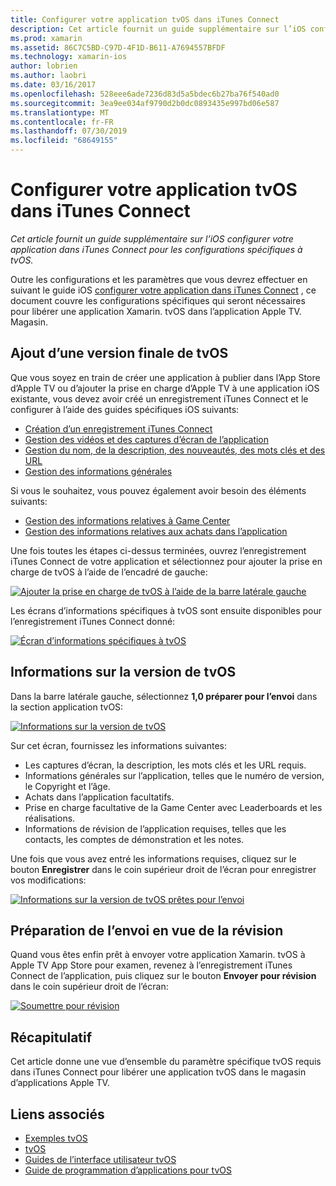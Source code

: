 ```yaml
---
title: Configurer votre application tvOS dans iTunes Connect
description: Cet article fournit un guide supplémentaire sur l’iOS configurer votre application dans iTunes Connect pour les configurations spécifiques à tvOS.
ms.prod: xamarin
ms.assetid: 86C7C5BD-C97D-4F1D-B611-A7694557BFDF
ms.technology: xamarin-ios
author: lobrien
ms.author: laobri
ms.date: 03/16/2017
ms.openlocfilehash: 528eee6ade7236d83d5a5bdec6b27ba76f540ad0
ms.sourcegitcommit: 3ea9ee034af9790d2b0dc0893435e997bd06e587
ms.translationtype: MT
ms.contentlocale: fr-FR
ms.lasthandoff: 07/30/2019
ms.locfileid: "68649155"
---
```

# <a name="configure-your-tvos-app-in-itunes-connect"></a>Configurer votre application tvOS dans iTunes Connect

_Cet article fournit un guide supplémentaire sur l’iOS configurer votre application dans iTunes Connect pour les configurations spécifiques à tvOS._


Outre les configurations et les paramètres que vous devrez effectuer en suivant le guide iOS [configurer votre application dans iTunes Connect](~/ios/deploy-test/app-distribution/app-store-distribution/itunesconnect.md) , ce document couvre les configurations spécifiques qui seront nécessaires pour libérer une application Xamarin. tvOS dans l’application Apple TV. Magasin.

<a name="Adding-a-tvOS-Release-Version" />

## <a name="adding-a-tvos-release-version"></a>Ajout d’une version finale de tvOS

Que vous soyez en train de créer une application à publier dans l’App Store d’Apple TV ou d’ajouter la prise en charge d’Apple TV à une application iOS existante, vous devez avoir créé un enregistrement iTunes Connect et le configurer à l’aide des guides spécifiques iOS suivants:

- [Création d’un enregistrement iTunes Connect](~/ios/deploy-test/app-distribution/app-store-distribution/itunesconnect.md#creating)
- [Gestion des vidéos et des captures d’écran de l’application](~/ios/deploy-test/app-distribution/app-store-distribution/itunesconnect.md#managing)
- [Gestion du nom, de la description, des nouveautés, des mots clés et des URL](~/ios/deploy-test/app-distribution/app-store-distribution/itunesconnect.md#metadata)
- [Gestion des informations générales](~/ios/deploy-test/app-distribution/app-store-distribution/itunesconnect.md#general)

Si vous le souhaitez, vous pouvez également avoir besoin des éléments suivants:

- [Gestion des informations relatives à Game Center](~/ios/deploy-test/app-distribution/app-store-distribution/itunesconnect.md#game-center)
- [Gestion des informations relatives aux achats dans l’application](~/ios/deploy-test/app-distribution/app-store-distribution/itunesconnect.md#iap)

Une fois toutes les étapes ci-dessus terminées, ouvrez l’enregistrement iTunes Connect de votre application et sélectionnez pour ajouter la prise en charge de tvOS à l’aide de l’encadré de gauche:

[![](itunes-connect-images/connect01.png "Ajouter la prise en charge de tvOS à l’aide de la barre latérale gauche")](itunes-connect-images/connect01.png#lightbox)

Les écrans d’informations spécifiques à tvOS sont ensuite disponibles pour l’enregistrement iTunes Connect donné:

[![](itunes-connect-images/connect02.png "Écran d’informations spécifiques à tvOS")](itunes-connect-images/connect02.png#lightbox)

<a name="tvOS-Version-Information" />

## <a name="tvos-version-information"></a>Informations sur la version de tvOS

Dans la barre latérale gauche, sélectionnez **1,0 préparer pour l’envoi** dans la section application tvOS:

[![](itunes-connect-images/connect03.png "Informations sur la version de tvOS")](itunes-connect-images/connect03.png#lightbox)

Sur cet écran, fournissez les informations suivantes:

- Les captures d’écran, la description, les mots clés et les URL requis.
- Informations générales sur l’application, telles que le numéro de version, le Copyright et l’âge.
- Achats dans l’application facultatifs.
- Prise en charge facultative de la Game Center avec Leaderboards et les réalisations.
- Informations de révision de l’application requises, telles que les contacts, les comptes de démonstration et les notes.

Une fois que vous avez entré les informations requises, cliquez sur le bouton **Enregistrer** dans le coin supérieur droit de l’écran pour enregistrer vos modifications:

[![](itunes-connect-images/connect04.png "Informations sur la version de tvOS prêtes pour l’envoi")](itunes-connect-images/connect04.png#lightbox)

<a name="Submitting-for-Review" />

## <a name="preparing-to-submit-for-review"></a>Préparation de l’envoi en vue de la révision

Quand vous êtes enfin prêt à envoyer votre application Xamarin. tvOS à Apple TV App Store pour examen, revenez à l’enregistrement iTunes Connect de l’application, puis cliquez sur le bouton **Envoyer pour révision** dans le coin supérieur droit de l’écran:

[![](itunes-connect-images/connect05.png "Soumettre pour révision")](itunes-connect-images/connect05.png#lightbox)

<a name="Summary" />

## <a name="summary"></a>Récapitulatif

Cet article donne une vue d’ensemble du paramètre spécifique tvOS requis dans iTunes Connect pour libérer une application tvOS dans le magasin d’applications Apple TV.



## <a name="related-links"></a>Liens associés

- [Exemples tvOS](https://docs.microsoft.com/samples/browse/?products=xamarin&term=Xamarin.iOS+tvOS)
- [tvOS](https://developer.apple.com/tvos/)
- [Guides de l’interface utilisateur tvOS](https://developer.apple.com/tvos/human-interface-guidelines/)
- [Guide de programmation d’applications pour tvOS](https://developer.apple.com/library/prerelease/tvos/documentation/General/Conceptual/AppleTV_PG/)

